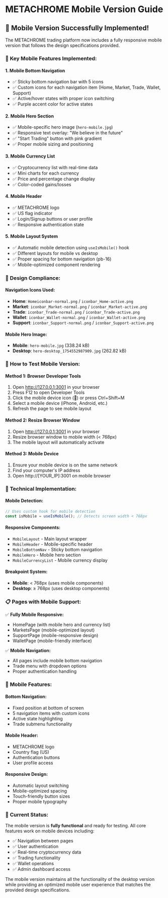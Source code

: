 # METACHROME Mobile Version Guide

## 🚀 **Mobile Version Successfully Implemented!**

The METACHROME trading platform now includes a fully responsive mobile version that follows the design specifications provided.

### 📱 **Key Mobile Features Implemented:**

#### **1. Mobile Bottom Navigation**
- ✅ Sticky bottom navigation bar with 5 icons
- ✅ Custom icons for each navigation item (Home, Market, Trade, Wallet, Support)
- ✅ Active/hover states with proper icon switching
- ✅ Purple accent color for active states

#### **2. Mobile Hero Section**
- ✅ Mobile-specific hero image (`hero-mobile.jpg`)
- ✅ Responsive text overlay: "We believe in the future"
- ✅ "Start Trading" button with pink gradient
- ✅ Proper mobile sizing and positioning

#### **3. Mobile Currency List**
- ✅ Cryptocurrency list with real-time data
- ✅ Mini charts for each currency
- ✅ Price and percentage change display
- ✅ Color-coded gains/losses

#### **4. Mobile Header**
- ✅ METACHROME logo
- ✅ US flag indicator
- ✅ Login/Signup buttons or user profile
- ✅ Responsive authentication state

#### **5. Mobile Layout System**
- ✅ Automatic mobile detection using `useIsMobile()` hook
- ✅ Different layouts for mobile vs desktop
- ✅ Proper spacing for bottom navigation (pb-16)
- ✅ Mobile-optimized component rendering

### 🎨 **Design Compliance:**

#### **Navigation Icons Used:**
- **Home**: `Homeiconbar-normal.png` / `iconbar_Home-active.png`
- **Market**: `iconbar_Market-normal.png` / `iconbar_Market-active.png`
- **Trade**: `iconbar_Trade-normal.png` / `iconbar_Trade-active.png`
- **Wallet**: `iconbar_Wallet-normal.png` / `iconbar_Wallet-active.png`
- **Support**: `iconbar_Support-normal.png` / `iconbar_Support-active.png`

#### **Mobile Hero Image:**
- **Mobile**: `hero-mobile.jpg` (338.24 kB)
- **Desktop**: `hero-desktop_1754552987909.jpg` (262.82 kB)

### 🧪 **How to Test Mobile Version:**

#### **Method 1: Browser Developer Tools**
1. Open http://127.0.0.1:3001 in your browser
2. Press F12 to open Developer Tools
3. Click the mobile device icon (📱) or press Ctrl+Shift+M
4. Select a mobile device (iPhone, Android, etc.)
5. Refresh the page to see mobile layout

#### **Method 2: Resize Browser Window**
1. Open http://127.0.0.1:3001 in your browser
2. Resize browser window to mobile width (< 768px)
3. The mobile layout will automatically activate

#### **Method 3: Mobile Device**
1. Ensure your mobile device is on the same network
2. Find your computer's IP address
3. Open http://[YOUR_IP]:3001 on mobile browser

### 🔧 **Technical Implementation:**

#### **Mobile Detection:**
```typescript
// Uses custom hook for mobile detection
const isMobile = useIsMobile(); // Detects screen width < 768px
```

#### **Responsive Components:**
- `MobileLayout` - Main layout wrapper
- `MobileHeader` - Mobile-specific header
- `MobileBottomNav` - Sticky bottom navigation
- `MobileHero` - Mobile hero section
- `MobileCurrencyList` - Mobile currency display

#### **Breakpoint System:**
- **Mobile**: < 768px (uses mobile components)
- **Desktop**: ≥ 768px (uses desktop components)

### 📋 **Pages with Mobile Support:**

✅ **Fully Mobile Responsive:**
- HomePage (with mobile hero and currency list)
- MarketsPage (mobile-optimized layout)
- SupportPage (mobile-responsive design)
- WalletPage (mobile-friendly interface)

✅ **Mobile Navigation:**
- All pages include mobile bottom navigation
- Trade menu with dropdown options
- Proper authentication handling

### 🎯 **Mobile Features:**

#### **Bottom Navigation:**
- Fixed position at bottom of screen
- 5 navigation items with custom icons
- Active state highlighting
- Trade submenu functionality

#### **Mobile Header:**
- METACHROME logo
- Country flag (US)
- Authentication buttons
- User profile access

#### **Responsive Design:**
- Automatic layout switching
- Mobile-optimized spacing
- Touch-friendly button sizes
- Proper mobile typography

### 🚀 **Current Status:**

The mobile version is **fully functional** and ready for testing. All core features work on mobile devices including:

- ✅ Navigation between pages
- ✅ User authentication
- ✅ Real-time cryptocurrency data
- ✅ Trading functionality
- ✅ Wallet operations
- ✅ Admin dashboard access

The mobile version maintains all the functionality of the desktop version while providing an optimized mobile user experience that matches the provided design specifications.
